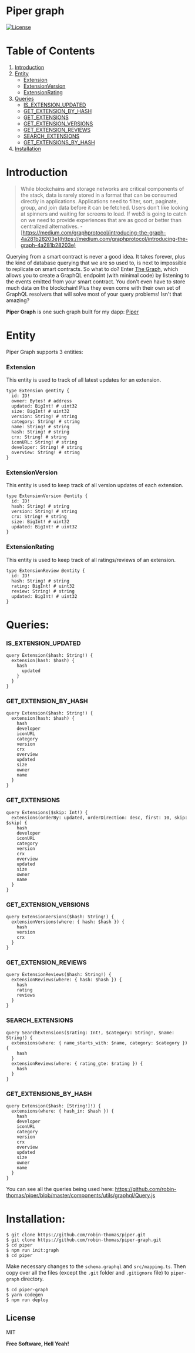 # Piper graph
[![License](https://img.shields.io/badge/license-MIT-green.svg)](https://opensource.org/licenses/MIT)

# Table of Contents
1. [Introduction](#introduction)
2. [Entity](#entity)
   * [Extension](#extension)
   * [ExtensionVersion](#extensionversion)
   * [ExtensionRating](#extensionrating)
3. [Queries](#queries)
   * [IS_EXTENSION_UPDATED](#is_extension_updated)
   * [GET_EXTENSION_BY_HASH](#get_extension_by_hash)
   * [GET_EXTENSIONS](#get_extensions)
   * [GET_EXTENSION_VERSIONS](#get_extension_versions)
   * [GET_EXTENSION_REVIEWS](#get_extension_reviews)
   * [SEARCH_EXTENSIONS](#search_extensions)
   * [GET_EXTENSIONS_BY_HASH](#get_extensions_by_hash)
4. [Installation](#installation)

# Introduction
> While blockchains and storage networks are critical components of the stack, data is rarely stored in a format that can be consumed directly in applications. Applications need to filter, sort, paginate, group, and join data before it can be fetched. Users don’t like looking at spinners and waiting for screens to load. If web3 is going to catch on we need to provide experiences that are as good or better than centralized alternatives.
\- [https://medium.com/graphprotocol/introducing-the-graph-4a281b28203e](https://medium.com/graphprotocol/introducing-the-graph-4a281b28203e)

Querying from a smart contract is never a good idea. It takes forever, plus the kind of database querying that we are so used to, is next to impossible to replicate on smart contracts. So what to do? Enter [The Graph](https://thegraph.com/), which allows you to create a GraphQL endpoint (with minimal code) by listening to the events emitted from your smart contract. You don't even have to store much data on the blockchain! Plus they even come with their own set of GraphQL resolvers that will solve most of your query problems! Isn't that amazing? 

**Piper Graph** is one such graph built for my dapp: [Piper](https://github.com/robin-thomas/piper.git)

# Entity
Piper Graph supports 3 entities:

### **Extension**
This entity is used to track of all latest updates for an extension.
```
type Extension @entity {
  id: ID!
  owner: Bytes! # address
  updated: BigInt! # uint32
  size: BigInt! # uint32
  version: String! # string
  category: String! # string
  name: String! # string
  hash: String! # string
  crx: String! # string
  iconURL: String! # string
  developer: String! # string
  overview: String! # string
}
```

### **ExtensionVersion**
This entity is used to keep track of all version updates of each extension.
```
type ExtensionVersion @entity {
  id: ID!
  hash: String! # string
  version: String! # string
  crx: String! # string
  size: BigInt! # uint32
  updated: BigInt! # uint32
}
```

### **ExtensionRating**
This entity is used to keep track of all ratings/reviews of an extension.
```
type ExtensionReview @entity {
  id: ID!
  hash: String! # string
  rating: BigInt! # uint32
  review: String! # string
  updated: BigInt! # uint32
}
```

# Queries:

### **IS_EXTENSION_UPDATED**
```
query Extension($hash: String!) {
  extension(hash: $hash) {
    hash
      updated
    }
  }
}
```

### **GET_EXTENSION_BY_HASH**
```
query Extension($hash: String!) {
  extension(hash: $hash) {
    hash
    developer
    iconURL
    category
    version
    crx
    overview
    updated
    size
    owner
    name
  }
}
```

### **GET_EXTENSIONS**
```
query Extensions($skip: Int!) {
  extensions(orderBy: updated, orderDirection: desc, first: 10, skip: $skip) {
    hash
    developer
    iconURL
    category
    version
    crx
    overview
    updated
    size
    owner
    name
  }
}
```

### **GET_EXTENSION_VERSIONS**
```
query ExtensionVersions($hash: String!) {
  extensionVersions(where: { hash: $hash }) {
    hash
    version
    crx
  }
}
```

### **GET_EXTENSION_REVIEWS**
```
query ExtensionReviews($hash: String!) {
  extensionReviews(where: { hash: $hash }) {
    hash
    rating
    reviews
  }
}
```

### **SEARCH_EXTENSIONS**
```
query SearchExtensions($rating: Int!, $category: String!, $name: String!) {
  extensions(where: { name_starts_with: $name, category: $category }) {
    hash
  }
  extensionReviews(where: { rating_gte: $rating }) {
    hash
  }
}
```

### **GET_EXTENSIONS_BY_HASH**
```
query Extension($hash: [String!]!) {
  extensions(where: { hash_in: $hash }) {
    hash
    developer
    iconURL
    category
    version
    crx
    overview
    updated
    size
    owner
    name
  }
}
```

You can see all the queries being used here: https://github.com/robin-thomas/piper/blob/master/components/utils/graphql/Query.js

# Installation:
```
$ git clone https://github.com/robin-thomas/piper.git
$ git clone https://github.com/robin-thomas/piper-graph.git
$ cd piper
$ npm run init:graph
$ cd piper
```

Make necessary changes to the `schema.graphql` and `src/mapping.ts`. Then copy over all the files (except the `.git` folder and `.gitignore` file) to `piper-graph` directory.

```
$ cd piper-graph
$ yarn codegen
$ npm run deploy
```

License
----
MIT

**Free Software, Hell Yeah!**
